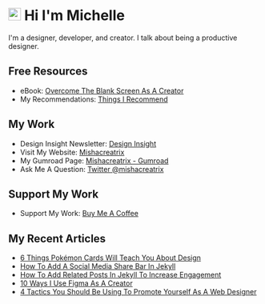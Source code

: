 # <img src="https://media.giphy.com/media/hvRJCLFzcasrR4ia7z/giphy.gif" width="25px"> Hi I'm Michelle


I'm a designer, developer, and creator. I talk about being a productive designer.


## Free Resources
- eBook: [Overcome The Blank Screen As A Creator](https://gum.co/blank-screen)
- My Recommendations: [Things I Recommend](https://www.mishacreatrix.com/recommendations)

## My Work
- Design Insight Newsletter: [Design Insight](https://designinsight.substack.com/)
- Visit My Website: [Mishacreatrix](https://mishacreatrix.com/)
- My Gumroad Page: [Mishacreatrix - Gumroad](https://gumroad.com/mishacreatrix)
- Ask Me A Question: [Twitter @mishacreatrix](https://twitter.com/MishaCreatrix)

## Support My Work
- Support My Work: [Buy Me A Coffee](https://www.buymeacoffee.com/mishacreatrix)


## My Recent Articles

  * [6 Things Pokémon Cards Will Teach You About Design](https://mishacreatrix.com/pokemon-cards-teach-design)
  * [How To Add A Social Media Share Bar In Jekyll](https://mishacreatrix.com/social-media-share-jekyll)
  * [How To Add Related Posts In Jekyll To Increase Engagement](https://mishacreatrix.com/related-posts-jekyll)
  * [10 Ways I Use Figma As A Creator](https://mishacreatrix.com/figma-as-a-creator)
  * [4 Tactics You Should Be Using To Promote Yourself As A Web Designer](https://mishacreatrix.com/web-design-promotion)
